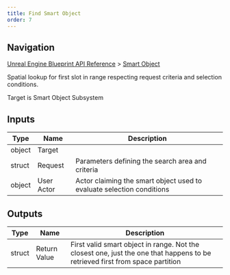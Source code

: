 ```yaml
---
title: Find Smart Object
order: 7
---
```

## Navigation

[Unreal Engine Blueprint API Reference](https://dev.epicgames.com/documentation/en-us/unreal-engine/BlueprintAPI) > [Smart Object](https://dev.epicgames.com/documentation/en-us/unreal-engine/BlueprintAPI/SmartObject)

Spatial lookup for first slot in range respecting request criteria and selection conditions.

Target is Smart Object Subsystem

## Inputs

| Type | Name | Description |
| --- | --- | --- |
| object | Target |  |
| struct | Request | Parameters defining the search area and criteria |
| object | User Actor | Actor claiming the smart object used to evaluate selection conditions |

## Outputs

| Type | Name | Description |
| --- | --- | --- |
| struct | Return Value | First valid smart object in range. Not the closest one, just the one that happens to be retrieved first from space partition |
